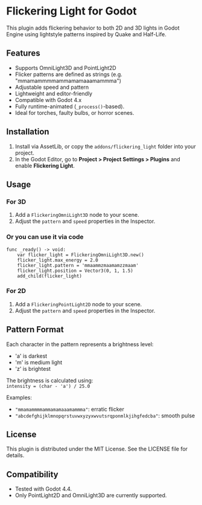 # Flickering Light for Godot

This plugin adds flickering behavior to both 2D and 3D lights in Godot Engine using lightstyle patterns inspired by Quake and Half-Life.

## Features

- Supports OmniLight3D and PointLight2D
- Flicker patterns are defined as strings (e.g. "mmamammmmammamamaaamammma")
- Adjustable speed and pattern
- Lightweight and editor-friendly
- Compatible with Godot 4.x
- Fully runtime-animated (`_process()`-based).
- Ideal for torches, faulty bulbs, or horror scenes.


## Installation

1. Install via AssetLib, or copy the `addons/flickering_light` folder into your project.
2. In the Godot Editor, go to **Project > Project Settings > Plugins** and enable **Flickering Light**.

## Usage

### For 3D

1. Add a `FlickeringOmniLight3D` node to your scene.
2. Adjust the `pattern` and `speed` properties in the Inspector.

### Or you can use it via code

```gdscript
func _ready() -> void:
    var flicker_light = FlickeringOmniLight3D.new()
    flicker_light.max_energy = 2.0
    flicker_light.pattern = 'mmaammzmaamamzzmaam'
    flicker_light.position = Vector3(0, 1, 1.5)
    add_child(flicker_light)
```

### For 2D

1. Add a `FlickeringPointLight2D` node to your scene.
2. Adjust the `pattern` and `speed` properties in the Inspector.

## Pattern Format

Each character in the pattern represents a brightness level:

- 'a' is darkest
- 'm' is medium light
- 'z' is brightest

The brightness is calculated using:  
`intensity = (char - 'a') / 25.0`

Examples:

- `"mmamammmmammamamaaamammma"`: erratic flicker
- `"abcdefghijklmnopqrstuvwxyzyxwvutsrqponmlkjihgfedcba"`: smooth pulse

## License

This plugin is distributed under the MIT License. See the LICENSE file for details.

## Compatibility

- Tested with Godot 4.4.
- Only PointLight2D and OmniLight3D are currently supported.

